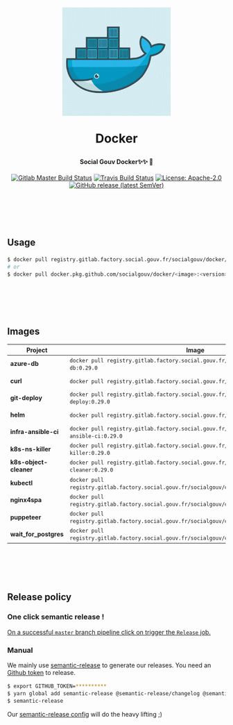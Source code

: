 <h1 align="center">
  <img src="https://github.com/SocialGouv/docker/raw/master/.github/docker.gif" width="250"/>
  <p align="center">Docker</p>
  <p align="center" style="font-size: 0.5em">Social Gouv Docker✨✨ 🐋</p>
</h1>

<p align="center">
  <a href="https://gitlab.factory.social.gouv.fr/SocialGouv/docker/pipelines"><img src="https://gitlab.factory.social.gouv.fr/SocialGouv/docker/badges/master/pipeline.svg" alt="Gitlab Master Build Status"></a>
  <a href="https://travis-ci.com/SocialGouv/docker"><img src="https://travis-ci.com/SocialGouv/docker.svg?branch=master" alt="Travis Build Status"></a>
  <a href="https://opensource.org/licenses/Apache-2.0"><img src="https://img.shields.io/badge/License-Apache--2.0-yellow.svg" alt="License: Apache-2.0"></a>
  <a href="https://github.com/SocialGouv/docker/releases "><img alt="GitHub release (latest SemVer)" src="https://img.shields.io/github/v/release/SocialGouv/docker?sort=semver"></a>
</p>

<br>
<br>
<br>
<br>

## Usage

```sh
$ docker pull registry.gitlab.factory.social.gouv.fr/socialgouv/docker/<image>:<version>
# or
$ docker pull docker.pkg.github.com/socialgouv/docker/<image>:<version>
```

<br>
<br>
<br>
<br>

## Images

| Project                | Image                                                                                            | Links                                                                                       |
| ---------------------- | ------------------------------------------------------------------------------------------------ | ------------------------------------------------------------------------------------------- |
| **azure-db**           | `docker pull registry.gitlab.factory.social.gouv.fr/socialgouv/docker/azure-db:0.29.0`           | [![README](https://img.shields.io/badge/README--green.svg)](./azure-db/README.md)           |
| **curl**               | `docker pull registry.gitlab.factory.social.gouv.fr/socialgouv/docker/curl:0.29.0`               | [![README](https://img.shields.io/badge/README--green.svg)](./curl/README.md)               |
| **git-deploy**         | `docker pull registry.gitlab.factory.social.gouv.fr/socialgouv/docker/git-deploy:0.29.0`         | [![README](https://img.shields.io/badge/README--green.svg)](./git-deploy/README.md)         |
| **helm**               | `docker pull registry.gitlab.factory.social.gouv.fr/socialgouv/docker/helm:0.29.0`               | [![README](https://img.shields.io/badge/README--green.svg)](./helm/README.md)               |
| **infra-ansible-ci**   | `docker pull registry.gitlab.factory.social.gouv.fr/socialgouv/docker/infra-ansible-ci:0.29.0`   | [![README](https://img.shields.io/badge/README--green.svg)](./infra-ansible-ci/README.md)   |
| **k8s-ns-killer**      | `docker pull registry.gitlab.factory.social.gouv.fr/socialgouv/docker/k8s-ns-killer:0.29.0`      | [![README](https://img.shields.io/badge/README--green.svg)](./k8s-ns-killer/README.md)      |
| **k8s-object-cleaner** | `docker pull registry.gitlab.factory.social.gouv.fr/socialgouv/docker/k8s-object-cleaner:0.29.0` | [![README](https://img.shields.io/badge/README--green.svg)](./k8s-object-cleaner/README.md) |
| **kubectl**            | `docker pull registry.gitlab.factory.social.gouv.fr/socialgouv/docker/kubectl:0.29.0`            | [![README](https://img.shields.io/badge/README--green.svg)](./kubectl/README.md)            |
| **nginx4spa**          | `docker pull registry.gitlab.factory.social.gouv.fr/socialgouv/docker/nginx4spa:0.29.0`          | [![README](https://img.shields.io/badge/README--green.svg)](./nginx4spa/README.md)          |
| **puppeteer**         | `docker pull registry.gitlab.factory.social.gouv.fr/socialgouv/docker/puppeteer:0.29.0`         | [![README](https://img.shields.io/badge/README--green.svg)](./puppeteer/README.md)         |
| **wait_for_postgres**  | `docker pull registry.gitlab.factory.social.gouv.fr/socialgouv/docker/wait_for_postgres:0.29.0`  | [![README](https://img.shields.io/badge/README--green.svg)](./wait_for_postgres/README.md)  |

<br>
<br>
<br>
<br>

## Release policy

### One click semantic release !

[On a successful `master` branch pipeline click on trigger the `Release` job.](https://gitlab.factory.social.gouv.fr/SocialGouv/docker/pipelines)

### Manual

We mainly use [semantic-release](https://github.com/semantic-release/semantic-release) to generate our releases.
You need an [Github token](https://github.com/settings/tokens/new) to release.

```sh
$ export GITHUB_TOKEN=**********
$ yarn global add semantic-release @semantic-release/changelog @semantic-release/git
$ semantic-release
```

Our [semantic-release config](./.releaserc.yml) will do the heavy lifting ;)
